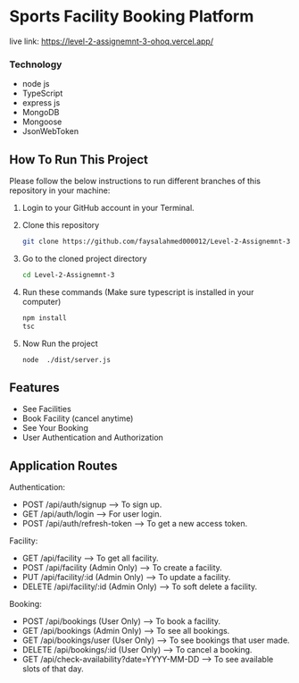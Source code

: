 # Sports Facility Booking Platform

live link: https://level-2-assignemnt-3-ohoq.vercel.app/

### Technology

- node js
- TypeScript
- express js
- MongoDB
- Mongoose
- JsonWebToken

## How To Run This Project

Please follow the below instructions to run different branches of this repository in your machine:

1. Login to your GitHub account in your Terminal.

2. Clone this repository
   ```sh
   git clone https://github.com/faysalahmed000012/Level-2-Assignemnt-3.git
   ```
3. Go to the cloned project directory
   ```sh
   cd Level-2-Assignemnt-3
   ```
4. Run these commands (Make sure typescript is installed in your computer)
   ```sh
   npm install
   tsc
   ```
5. Now Run the project
   ```sh
   node  ./dist/server.js
   ```

## Features

- See Facilities
- Book Facility (cancel anytime)
- See Your Booking
- User Authentication and Authorization

## Application Routes

Authentication:

- POST /api/auth/signup --> To sign up.
- GET /api/auth/login --> For user login.
- POST /api/auth/refresh-token --> To get a new access token.

Facility:

- GET /api/facility --> To get all facility.
- POST /api/facility (Admin Only) --> To create a facility.
- PUT /api/facility/:id (Admin Only) --> To update a facility.
- DELETE /api/facility/:id (Admin Only) --> To soft delete a facility.

Booking:

- POST /api/bookings (User Only) --> To book a facility.
- GET /api/bookings (Admin Only) --> To see all bookings.
- GET /api/bookings/user (User Only) --> To see bookings that user made.
- DELETE /api/bookings/:id (User Only) --> To cancel a booking.
- GET /api/check-availability?date=YYYY-MM-DD --> To see available slots of that day.
